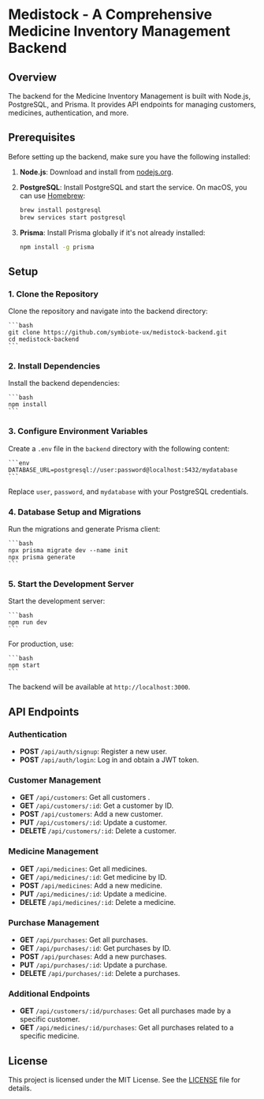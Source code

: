 # Medistock - A Comprehensive Medicine Inventory Management Backend

## Overview

The backend for the Medicine Inventory Management is built with Node.js, PostgreSQL, and Prisma. It provides API endpoints for managing customers, medicines, authentication, and more.

## Prerequisites

Before setting up the backend, make sure you have the following installed:

1. **Node.js**: Download and install from [nodejs.org](https://nodejs.org/).
2. **PostgreSQL**: Install PostgreSQL and start the service. On macOS, you can use [Homebrew](https://brew.sh/):

    ```bash
    brew install postgresql
    brew services start postgresql
    ```

3. **Prisma**: Install Prisma globally if it's not already installed:

    ```bash
    npm install -g prisma
    ```

## Setup

### 1. Clone the Repository

Clone the repository and navigate into the backend directory:

    ```bash
    git clone https://github.com/symbiote-ux/medistock-backend.git
    cd medistock-backend
    ```

### 2. Install Dependencies

Install the backend dependencies:

    ```bash
    npm install
    ```

### 3. Configure Environment Variables

Create a `.env` file in the `backend` directory with the following content:

    ```env
    DATABASE_URL=postgresql://user:password@localhost:5432/mydatabase
    ```

Replace `user`, `password`, and `mydatabase` with your PostgreSQL credentials.

### 4. Database Setup and Migrations

Run the migrations and generate Prisma client:

    ```bash
    npx prisma migrate dev --name init
    npx prisma generate
    ```

### 5. Start the Development Server

Start the development server:

    ```bash
    npm run dev
    ```

For production, use:

    ```bash
    npm start
    ```

The backend will be available at `http://localhost:3000`.

## API Endpoints

### Authentication

- **POST** `/api/auth/signup`: Register a new user.
- **POST** `/api/auth/login`: Log in and obtain a JWT token.

### Customer Management

- **GET** `/api/customers`: Get all customers .
- **GET** `/api/customers/:id`: Get a customer by ID.
- **POST** `/api/customers`: Add a new customer.
- **PUT** `/api/customers/:id`: Update a customer.
- **DELETE** `/api/customers/:id`: Delete a customer.

### Medicine Management

- **GET** `/api/medicines`: Get all medicines.
- **GET** `/api/medicines/:id`: Get medicine by ID.
- **POST** `/api/medicines`: Add a new medicine.
- **PUT** `/api/medicines/:id`: Update a medicine.
- **DELETE** `/api/medicines/:id`: Delete a medicine.

### Purchase Management 
- **GET** `/api/purchases`: Get all purchases.
- **GET** `/api/purchases/:id`: Get purchases by ID.
- **POST** `/api/purchases`: Add a new purchases.
- **PUT** `/api/purchases/:id`: Update a purchase.
- **DELETE** `/api/purchases/:id`: Delete a purchases.

### Additional Endpoints
- **GET** `/api/customers/:id/purchases`: Get all purchases made by a specific customer.
- **GET** `/api/medicines/:id/purchases`: Get all purchases related to a specific medicine.

## License

This project is licensed under the MIT License. See the [LICENSE](LICENSE) file for details.